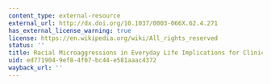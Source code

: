 ```yaml
---
content_type: external-resource
external_url: http://dx.doi.org/10.1037/0003-066X.62.4.271
has_external_license_warning: true
license: https://en.wikipedia.org/wiki/All_rights_reserved
status: ''
title: Racial Microaggressions in Everyday Life Implications for Clinical Practice
uid: ed771904-9ef8-4f07-bc44-e581aaac4372
wayback_url: ''
---
```

